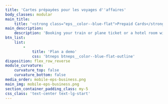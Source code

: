 ```yaml
---
title: 'Cartes prépayées pour les voyages d''affaires'
body_classes: modular
main_title:
    title: '<strong class="eps__color--blue-flat">Prepaid Cards</strong> for business travel'
main_description:
    description: 'Booking your train or plane ticket or a hotel room with a dedicated expense card makes it easier to organize business trips. With a single-use virtual card, validate your employees'' payments in one click. Plan budgets and load them onto cards issued in local currency. Payments are reliable and secure, travel is easy.'
btn_list:
    list:
        -
            title: 'Plan a demo'
            css: 'btneps btneps__color--blue-flat-outline'
disposition: flex_row_reverse
module_curvature:
    curvature_top: false
    curvature_bottom: false
media_order: mobile-eps-business.png
main_img: mobile-eps-business.png
section_container_padding_class: my-5
css_class: 'text-center text-lg-start'
---
```


